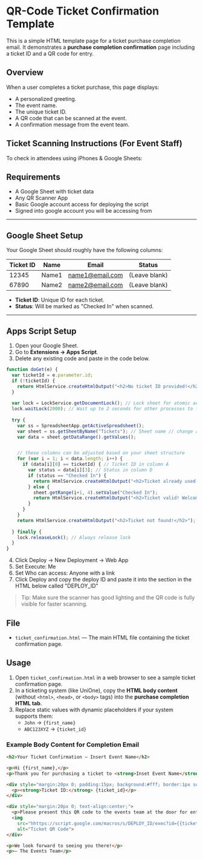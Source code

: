# QR-Code Ticket Confirmation Template

This is a simple HTML template page for a ticket purchase completion email. It demonstrates a **purchase completion confirmation** page including a ticket ID and a QR code for entry.

## Overview

When a user completes a ticket purchase, this page displays:

- A personalized greeting.
- The event name.
- The unique ticket ID.
- A QR code that can be scanned at the event.
- A confirmation message from the event team.

## Ticket Scanning Instructions (For Event Staff)

To check in attendees using iPhones & Google Sheets:

## Requirements

- A Google Sheet with ticket data
- Any QR Scanner App
- Basic Google account access for deploying the script
- Signed into google account you will be accessing from

---

## Google Sheet Setup

Your Google Sheet should roughly have the following columns:

| Ticket ID | Name     | Email            | Status       |
|-----------|----------|------------------|--------------|
| 12345     | Name1    | name1@email.com  | (Leave blank) |
| 67890     | Name2    | name2@email.com  | (Leave blank) |

- **Ticket ID**: Unique ID for each ticket.
- **Status**: Will be marked as "Checked In" when scanned.

---

## Apps Script Setup

1. Open your Google Sheet.
2. Go to **Extensions → Apps Script**.
3. Delete any existing code and paste in the code below.

```javascript
function doGet(e) {
  var ticketId = e.parameter.id;
  if (!ticketId) {
    return HtmlService.createHtmlOutput("<h2>No ticket ID provided!</h2>");
  }
  
  var lock = LockService.getDocumentLock(); // Lock sheet for atomic access
  lock.waitLock(2000); // Wait up to 2 seconds for other processes to finish
  
  try {
    var ss = SpreadsheetApp.getActiveSpreadsheet();
    var sheet = ss.getSheetByName("Tickets"); // Sheet name // change as needed
    var data = sheet.getDataRange().getValues();


    // these columns can be adjusted based on your sheet structure
    for (var i = 1; i < data.length; i++) {
      if (data[i][0] == ticketId) { // Ticket ID in column A
        var status = data[i][3]; // Status in column D
        if (status == "Checked In") {
          return HtmlService.createHtmlOutput("<h2>Ticket already used!</h2>");
        } else {
          sheet.getRange(i+1, 4).setValue("Checked In");
          return HtmlService.createHtmlOutput("<h2>Ticket valid! Welcome, " + data[i][1] + "</h2>");
        }
      }
    }
    return HtmlService.createHtmlOutput("<h2>Ticket not found!</h2>");
    
  } finally {
    lock.releaseLock(); // Always release lock
  }
}
```
4. Click Deploy -> New Deployment -> Web App
5. Set Execute: Me
6. Set Who can access: Anyone with a link
7. Click Deploy and copy the deploy ID and paste it into the section in the HTML below called "DEPLOY_ID"

> Tip: Make sure the scanner has good lighting and the QR code is fully visible for faster scanning.

## File

- `ticket_confirmation.html` — The main HTML file containing the ticket confirmation page.

## Usage

1. Open `ticket_confirmation.html` in a web browser to see a sample ticket confirmation page.
2. In a ticketing system (like UniOne), copy the **HTML body content** (without `<html>`, `<head>`, or `<body>` tags) into the **purchase completion HTML tab**.
3. Replace static values with dynamic placeholders if your system supports them:
   - `John` → `{first_name}`
   - `ABC123XYZ` → `{ticket_id}`

### Example Body Content for Completion Email

```html
<h2>Your Ticket Confirmation – Insert Event Name</h2>

<p>Hi {first_name},</p>
<p>Thank you for purchasing a ticket to <strong>Inset Event Name</strong>!</p>

<div style="margin:20px 0; padding:15px; background:#fff; border:1px solid #ccc; border-radius:8px;">
  <p><strong>Ticket ID:</strong> {ticket_id}</p>
</div>

<div style="margin:20px 0; text-align:center;">
  <p>Please present this QR code to the events team at the door for entry:</p>
  <img 
    src="hhttps://script.google.com/macros/s/DEPLOY_ID/exec?id={{ticket_id}}"
    alt="Ticket QR Code">
</div>

<p>We look forward to seeing you there!</p>
<p>– The Events Team</p>
